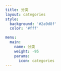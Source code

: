 ```yaml
---
title: 分类
layout: categories
style:
  background: '#2a9d8f'
  color: '#fff'

menu:
  main:
    name: 分类
    weight: -95
    params:
      icon: categories
---
```

